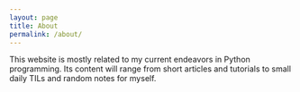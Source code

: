 ```yaml
---
layout: page
title: About
permalink: /about/
---
```


This website is mostly related to my current endeavors in Python programming.
Its content will range from short articles and tutorials
to small daily TILs and random notes for myself.
